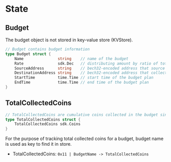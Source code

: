 <!-- order: 2 -->
# State

## Budget

The budget object is not stored in key-value store (KVStore). 

```go
// Budget contains budget information
type Budget struct {
	Name               string    // name of the budget
	Rate               sdk.Dec   // distributing amount by ratio of total budget source
	SourceAddress      string    // bech32-encoded address that source of the budget
	DestinationAddress string    // bech32-encoded address that collects budget from the source address
	StartTime          time.Time // start time of the budget plan
	EndTime            time.Time // end time of the budget plan
}
```

## TotalCollectedCoins

```go
// TotalCollectedCoins are cumulative coins collected in the budget since the bucket was created.
type TotalCollectedCoins struct {
	TotalCollectedCoins sdk.Coins
}
```

For the purpose of tracking total collected coins for a budget, budget name is used as key to find it in store.

- TotalCollectedCoins: `0x11 | BudgetName -> TotalCollectedCoins`
